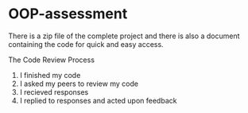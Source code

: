 # OOP-assessment
There is a zip file of the complete project and there is also a document containing the code for quick and easy access.

The Code Review Process
1. I finished my code
2. I asked my peers to review my code
3. I recieved responses
4. I replied to responses and acted upon feedback
